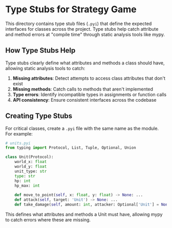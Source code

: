 # Type Stubs for Strategy Game

This directory contains type stub files (`.pyi`) that define the expected interfaces for classes across the project. Type stubs help catch attribute and method errors at "compile time" through static analysis tools like mypy.

## How Type Stubs Help

Type stubs clearly define what attributes and methods a class should have, allowing static analysis tools to catch:

1. **Missing attributes**: Detect attempts to access class attributes that don't exist
2. **Missing methods**: Catch calls to methods that aren't implemented
3. **Type errors**: Identify incompatible types in assignments or function calls
4. **API consistency**: Ensure consistent interfaces across the codebase

## Creating Type Stubs

For critical classes, create a `.pyi` file with the same name as the module. For example:

```python
# units.pyi
from typing import Protocol, List, Tuple, Optional, Union

class Unit(Protocol):
    world_x: float
    world_y: float
    unit_type: str
    type: str
    hp: int
    hp_max: int
    
    def move_to_point(self, x: float, y: float) -> None: ...
    def attack(self, target: 'Unit') -> None: ...
    def take_damage(self, amount: int, attacker: Optional['Unit'] = None) -> None: ...
```

This defines what attributes and methods a Unit must have, allowing mypy to catch errors where these are missing.
